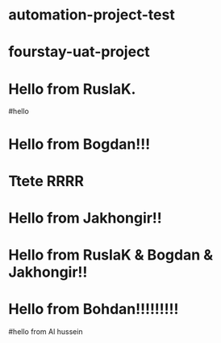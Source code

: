 # automation-project-test
# fourstay-uat-project
# Hello from RuslaK.
#hello
# Hello from Bogdan!!!
# Ttete RRRR
# Hello from Jakhongir!!

# Hello from RuslaK & Bogdan & Jakhongir!!

# Hello from Bohdan!!!!!!!!!

#hello from Al hussein 
